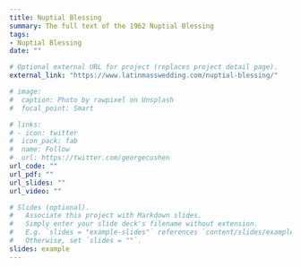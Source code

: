 ```yaml
---
title: Nuptial Blessing
summary: The full text of the 1962 Nuptial Blessing
tags:
- Nuptial Blessing
date: ""

# Optional external URL for project (replaces project detail page).
external_link: "https://www.latinmasswedding.com/nuptial-blessing/"

# image:
#  caption: Photo by rawpixel on Unsplash
#  focal_point: Smart

# links:
# - icon: twitter
#  icon_pack: fab
#  name: Follow
#  url: https://twitter.com/georgecushen
url_code: ""
url_pdf: ""
url_slides: ""
url_video: ""

# Slides (optional).
#   Associate this project with Markdown slides.
#   Simply enter your slide deck's filename without extension.
#   E.g. `slides = "example-slides"` references `content/slides/example-slides.md`.
#   Otherwise, set `slides = ""`.
slides: example
---
```


